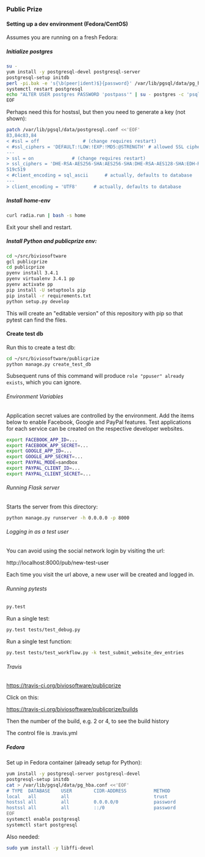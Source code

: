 ### Public Prize

#### Setting up a dev environment (Fedora/CentOS)

Assumes you are running on a fresh Fedora:

##### Initialize postgres

```bash
su -
yum install -y postgresql-devel postgresql-server
postgresql-setup initdb
perl -pi.bak -e 's{\b(peer|ident)$}{password}' /var/lib/pgsql/data/pg_hba.conf
systemctl restart postgresql
echo "ALTER USER postgres PASSWORD 'postpass'" | su - postgres -c 'psql template1'
EOF
```

Perhaps need this for hostssl, but then you need to generate a key (not shown):


```bash
patch /var/lib/pgsql/data/postgresql.conf <<'EOF'
83,84c83,84
< #ssl = off                # (change requires restart)
< #ssl_ciphers = 'DEFAULT:!LOW:!EXP:!MD5:@STRENGTH' # allowed SSL ciphers
---
> ssl = on              # (change requires restart)
> ssl_ciphers = 'DHE-RSA-AES256-SHA:AES256-SHA:DHE-RSA-AES128-SHA:EDH-RSA-DES-CBC3-SHA:RC4-SHA:HIGH:!ADH'   # allowed SSL ciphers
519c519
< #client_encoding = sql_ascii      # actually, defaults to database
---
> client_encoding = 'UTF8'      # actually, defaults to database
```

##### Install home-env

```bash
curl radia.run | bash -s home
```

Exit your shell and restart.

##### Install Python and publicprize env:

```bash
cd ~/src/biviosoftware
gcl publicprize
cd publicprize
pyenv install 3.4.1
pyenv virtualenv 3.4.1 pp
pyenv activate pp
pip install -U setuptools pip
pip install -r requirements.txt
python setup.py develop
```

This will create an "editable version" of this repository with pip so
that pytest can find the files.

#### Create test db

Run this to create a test db:

```bash
cd ~/src/biviosoftware/publicprize
python manage.py create_test_db
```

Subsequent runs of this command will produce
`role "ppuser" already exists`, which you can ignore.

###### Environment Variables

Application secret values are controlled by the environment. Add the
items below to enable Facebook, Google and PayPal features. Test
applications for each service can be created on the respective
developer websites.

```bash
export FACEBOOK_APP_ID=...
export FACEBOOK_APP_SECRET=...
export GOOGLE_APP_ID=...
export GOOGLE_APP_SECRET=...
export PAYPAL_MODE=sandbox
export PAYPAL_CLIENT_ID=...
export PAYPAL_CLIENT_SECRET=...
```

###### Running Flask server

Starts the server from this directory:

```bash
python manage.py runserver -h 0.0.0.0 -p 8000
```

###### Logging in as a test user

You can avoid using the social network login by visiting the url:

http://localhost:8000/pub/new-test-user

Each time you visit the url above, a new user will be created and
logged in.

###### Running pytests

```bash
py.test
```

Run a single test:

```bash
py.test tests/test_debug.py
```

Run a single test function:

```bash
py.test tests/test_workflow.py -k test_submit_website_dev_entries
```

###### Travis

https://travis-ci.org/biviosoftware/publicprize

Click on this:

https://travis-ci.org/biviosoftware/publicprize/builds

Then the number of the build, e.g. 2 or 4, to see the build history

The control file is .travis.yml


##### Fedora

Set up in Fedora container (already setup for Python):

```bash
yum install -y postgresql-server postgresql-devel
postgresql-setup initdb
cat > /var/lib/pgsql/data/pg_hba.conf <<'EOF'
# TYPE  DATABASE    USER        CIDR-ADDRESS          METHOD
local   all         all                               trust
hostssl all         all         0.0.0.0/0             password
hostssl all         all         ::/0                  password
EOF
systemctl enable postgresql
systemctl start postgresql
```

Also needed:

```bash
sudo yum install -y libffi-devel
```
